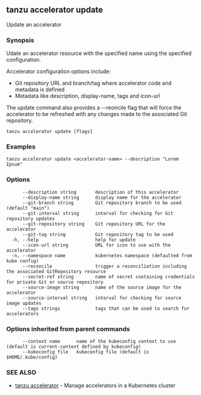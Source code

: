 ## tanzu accelerator update

Update an accelerator

### Synopsis

Udate an accelerator resource with the specified name using the specified configuration.

Accelerator configuration options include:
- Git repository URL and branch/tag where accelerator code and metadata is defined
- Metadata like description, display-name, tags and icon-url

The update command also provides a --reoncile flag that will force the accelerator to be refreshed
with any changes made to the associated Git repository.


```
tanzu accelerator update [flags]
```

### Examples

```
tanzu accelerator update <accelerator-name> --description "Lorem Ipsum"
```

### Options

```
      --description string       description of this accelerator
      --display-name string      display name for the accelerator
      --git-branch string        Git repository branch to be used (default "main")
      --git-interval string      interval for checking for Git repository updates
      --git-repository string    Git repository URL for the accelerator
      --git-tag string           Git repository tag to be used
  -h, --help                     help for update
      --icon-url string          URL for icon to use with the accelerator
  -n, --namespace name           kubernetes namespace (defaulted from kube config)
      --reconcile                trigger a reconciliation including the associated GitRepository resource
      --secret-ref string        name of secret containing credentials for private Git or source repository
      --source-image string      name of the source image for the accelerator
      --source-interval string   interval for checking for source image updates
      --tags strings             tags that can be used to search for accelerators
```

### Options inherited from parent commands

```
      --context name      name of the kubeconfig context to use (default is current-context defined by kubeconfig)
      --kubeconfig file   kubeconfig file (default is $HOME/.kube/config)
```

### SEE ALSO

* [tanzu accelerator](tanzu_accelerator.md)	 - Manage accelerators in a Kubernetes cluster

